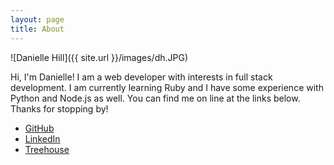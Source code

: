 ```yaml
---
layout: page
title: About
---
```


![Danielle Hill]({{ site.url }}/images/dh.JPG)

Hi, I'm Danielle! I am a web developer with interests in full stack development. I am currently learning Ruby and I have some experience with Python and Node.js as well. You can find me on line at the links below. Thanks for stopping by!


* [GitHub](https://github.com/danie11edotcom)
* [LinkedIn](https://www.linkedin.com/in/daniellehill1)
* [Treehouse](https://teamtreehouse.com/daniellehill2)